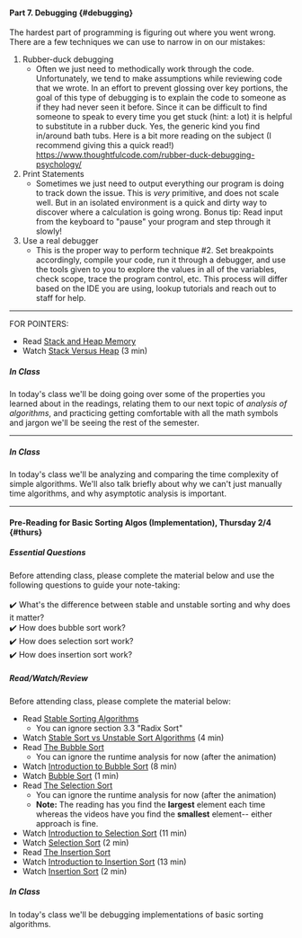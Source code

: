 #### Part 7.  Debugging {#debugging}

The hardest part of programming is figuring out where you went wrong. There are a few techniques we can use to narrow in on our mistakes:

1. Rubber-duck debugging
   - Often we just need to methodically work through the code. Unfortunately, we tend to make assumptions while reviewing code that we wrote. In an effort to prevent glossing over key portions, the goal of this type of debugging is to explain the code to someone as if they had never seen it before. Since it can be difficult to find someone to speak to every time you get stuck (hint: a lot) it is helpful to substitute in a rubber duck. Yes, the generic kind you find in/around bath tubs. Here is a bit more reading on the subject (I recommend giving this a quick read!) https://www.thoughtfulcode.com/rubber-duck-debugging-psychology/
2. Print Statements
   - Sometimes we just need to output everything our program is doing to track down the issue. This is *very* primitive, and does not scale well. But in an isolated environment is a quick and dirty way to discover where a calculation is going wrong. Bonus tip: Read input from the keyboard to "pause" your program and step through it slowly!
3. Use a real debugger
   - This is the proper way to perform technique #2. Set breakpoints accordingly, compile your code, run it through a debugger, and use the tools given to you to explore the values in all of the variables, check scope, trace the program control, etc. This process will differ based on the IDE you are using, lookup tutorials and reach out to staff for help.

------------------------

FOR POINTERS: 

- Read [Stack and Heap Memory](https://courses.engr.illinois.edu/cs225/fa2020/resources/stack-heap/)
- Watch [Stack Versus Heap](https://www.youtube.com/watch?v=IX3fDYz0WyM) (3 min)

##### In Class
In today's class we'll be doing going over some of the properties you learned about in the readings, relating them to our next topic of *analysis of algorithms*, and practicing getting comfortable with all the math symbols and jargon we'll be seeing the rest of the semester.

--------------

##### In Class
In today's class we'll be analyzing and comparing the time complexity of simple algorithms. We'll also talk briefly about why we can't just manually time algorithms, and why asymptotic analysis is important.

---

#### Pre-Reading for Basic Sorting Algos (Implementation), Thursday 2/4 {#thurs}

##### Essential Questions
Before attending class, please complete the material below and use the following questions to guide your note-taking:  
<br>
✔️ What's the difference between stable and unstable sorting and why does it matter?  
✔️ How does bubble sort work?  
✔️ How does selection sort work?  
✔️ How does insertion sort work?  

##### Read/Watch/Review
Before attending class, please complete the material below:
- Read [Stable Sorting Algorithms](https://www.baeldung.com/cs/stable-sorting-algorithms)
	- You can ignore section 3.3 "Radix Sort"
- Watch [Stable Sort vs Unstable Sort Algorithms](https://www.youtube.com/watch?v=akLN-F0HSS4) (4 min)
- Read [The Bubble Sort](https://runestone.academy/runestone/books/published/pythonds/SortSearch/TheBubbleSort.html)
	- You can ignore the runtime analysis for now (after the animation)
- Watch [Introduction to Bubble Sort](https://www.youtube.com/watch?v=A6m-g0SPzt0) (8 min)
- Watch [Bubble Sort](https://www.youtube.com/watch?v=nmhjrI-aW5o) (1 min)
- Read [The Selection Sort](https://runestone.academy/runestone/books/published/pythonds/SortSearch/TheSelectionSort.html)
	- You can ignore the runtime analysis for now (after the animation)
	- **Note:** The reading has you find the **largest** element each time whereas the videos have you find the **smallest** element-- either approach is fine.
- Watch [Introduction to Selection Sort](https://www.youtube.com/watch?v=Z3dCjzhjAWA) (11 min)
- Watch [Selection Sort](https://www.youtube.com/watch?v=xWBP4lzkoyM) (2 min)
- Read [The Insertion Sort](https://runestone.academy/runestone/books/published/pythonds/SortSearch/TheInsertionSort.html)
- Watch [Introduction to Insertion Sort](https://www.youtube.com/watch?v=qJsmUw3-QRA) (13 min)
- Watch [Insertion Sort](https://www.youtube.com/watch?v=OGzPmgsI-pQ) (2 min)

##### In Class
In today's class we'll be debugging implementations of basic sorting algorithms.
